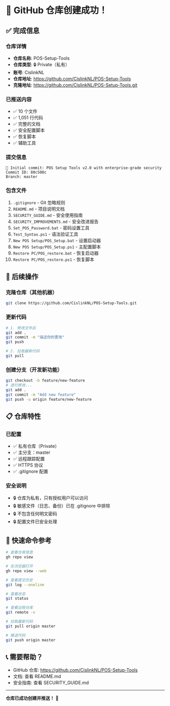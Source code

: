 # 🎉 GitHub 仓库创建成功！

## ✅ 完成信息

### 仓库详情
- **仓库名称**: POS-Setup-Tools
- **仓库类型**: 🔒 Private（私有）
- **账号**: CislinkNL
- **仓库地址**: https://github.com/CislinkNL/POS-Setup-Tools
- **克隆地址**: https://github.com/CislinkNL/POS-Setup-Tools.git

### 已推送内容
- ✅ 10 个文件
- ✅ 1,051 行代码
- ✅ 完整的文档
- ✅ 安全配置脚本
- ✅ 恢复脚本
- ✅ 辅助工具

### 提交信息
```
🎉 Initial commit: POS Setup Tools v2.0 with enterprise-grade security
Commit ID: 80c500c
Branch: master
```

### 包含文件
1. `.gitignore` - Git 忽略规则
2. `README.md` - 项目说明文档
3. `SECURITY_GUIDE.md` - 安全使用指南
4. `SECURITY_IMPROVEMENTS.md` - 安全改进报告
5. `Set_POS_Password.bat` - 密码设置工具
6. `Test_Syntax.ps1` - 语法验证工具
7. `New POS Setup/POS_Setup.bat` - 设置启动器
8. `New POS Setup/POS_Setup.ps1` - 主配置脚本
9. `Restore PC/POS_restore.bat` - 恢复启动器
10. `Restore PC/POS_restore.ps1` - 恢复脚本

## 🚀 后续操作

### 克隆仓库（其他机器）
```bash
git clone https://github.com/CislinkNL/POS-Setup-Tools.git
```

### 更新代码
```bash
# 1. 修改文件后
git add .
git commit -m "描述你的更改"
git push

# 2. 拉取最新代码
git pull
```

### 创建分支（开发新功能）
```bash
git checkout -b feature/new-feature
# 进行修改...
git add .
git commit -m "Add new feature"
git push -u origin feature/new-feature
```

## 📋 仓库特性

### 已配置
- ✅ 私有仓库（Private）
- ✅ 主分支：master
- ✅ 远程跟踪配置
- ✅ HTTPS 协议
- ✅ .gitignore 配置

### 安全说明
- 🔒 仓库为私有，只有授权用户可以访问
- 🔒 敏感文件（日志、备份）已在 .gitignore 中排除
- 🔒 不包含任何明文密码
- 🔒 配置文件已安全处理

## 🎯 快速命令参考

```bash
# 查看仓库信息
gh repo view

# 在浏览器打开
gh repo view --web

# 查看提交历史
git log --oneline

# 查看状态
git status

# 查看远程仓库
git remote -v

# 拉取最新代码
git pull origin master

# 推送代码
git push origin master
```

## 📞 需要帮助？

- GitHub 仓库: https://github.com/CislinkNL/POS-Setup-Tools
- 文档: 查看 README.md
- 安全指南: 查看 SECURITY_GUIDE.md

---

**仓库已成功创建并推送！** 🎉